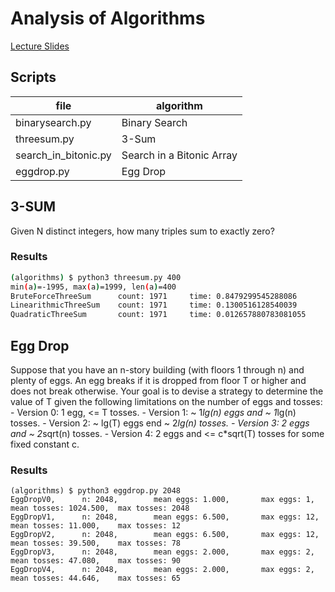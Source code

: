 # Analysis of Algorithms
[Lecture Slides](https://d3c33hcgiwev3.cloudfront.net/_9e4b178fa46f2b27f7beefbc5b1d2727_14AnalysisOfAlgorithms.pdf?Expires=1677715200&Signature=HMOYkzWe1KDgFaHl-Oh7xnuTKeDOtHZe3Bvzlm3vhCCbCiGTAzCtUUn0xdxQDXQI9uXFtNdw3wv9L19Ukswx-C20hrmxgD3wFhFsPRZ~t6731lzRpdZ~gzimtSxQnH0Zp2SAMOP4RLdFEQX0spbZu5lt6hft-TkwewSgRvMzeD0_&Key-Pair-Id=APKAJLTNE6QMUY6HBC5A)

## Scripts
|file|algorithm|
|---|---|
|binarysearch.py|Binary Search|
|threesum.py|3-Sum|
|search_in_bitonic.py|Search in a Bitonic Array|
|eggdrop.py|Egg Drop|

## 3-SUM
Given N distinct integers, how many triples sum to exactly zero?

### Results
```sh
(algorithms) $ python3 threesum.py 400
min(a)=-1995, max(a)=1999, len(a)=400
BruteForceThreeSum      count: 1971     time: 0.8479299545288086
LinearithmicThreeSum    count: 1971     time: 0.1300516128540039
QuadraticThreeSum       count: 1971     time: 0.012657880783081055
```

## Egg Drop
Suppose that you have an n-story building (with floors 1 through n)
and plenty of eggs. An egg breaks if it is dropped from floor T or higher
and does not break otherwise. Your goal is to devise a strategy to determine
the value of T given the following limitations on the number of eggs and tosses:
    - Version 0: 1 egg, <= T tosses.
    - Version 1: ~ 1*lg(n) eggs and ~ 1*lg(n) tosses.
    - Version 2: ~ lg(T) eggs end ~ 2*lg(n) tosses.
    - Version 3: 2 eggs and ~ 2*sqrt(n) tosses.
    - Version 4: 2 eggs and <= c*sqrt(T) tosses for some fixed constant c.

### Results
```
(algorithms) $ python3 eggdrop.py 2048
EggDropV0,      n: 2048,        mean eggs: 1.000,       max eggs: 1,    mean tosses: 1024.500,  max tosses: 2048
EggDropV1,      n: 2048,        mean eggs: 6.500,       max eggs: 12,   mean tosses: 11.000,    max tosses: 12
EggDropV2,      n: 2048,        mean eggs: 6.500,       max eggs: 12,   mean tosses: 39.500,    max tosses: 78
EggDropV3,      n: 2048,        mean eggs: 2.000,       max eggs: 2,    mean tosses: 47.080,    max tosses: 90
EggDropV4,      n: 2048,        mean eggs: 2.000,       max eggs: 2,    mean tosses: 44.646,    max tosses: 65
```